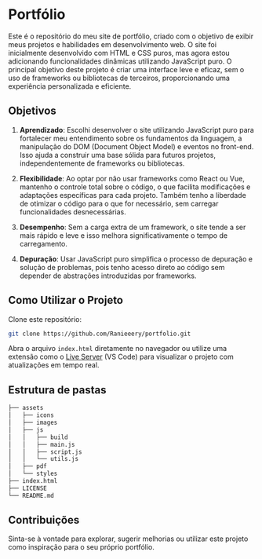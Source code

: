 # Portfólio

Este é o repositório do meu site de portfólio, criado com o objetivo de exibir meus projetos e habilidades em desenvolvimento web. O site foi inicialmente desenvolvido com HTML e CSS puros, mas agora estou adicionando funcionalidades dinâmicas utilizando JavaScript puro. O principal objetivo deste projeto é criar uma interface leve e eficaz, sem o uso de frameworks ou bibliotecas de terceiros, proporcionando uma experiência personalizada e eficiente.

## Objetivos

1. **Aprendizado**: Escolhi desenvolver o site utilizando JavaScript puro para fortalecer meu entendimento sobre os fundamentos da linguagem, a manipulação do DOM (Document Object Model) e eventos no front-end. Isso ajuda a construir uma base sólida para futuros projetos, independentemente de frameworks ou bibliotecas.

2. **Flexibilidade**: Ao optar por não usar frameworks como React ou Vue, mantenho o controle total sobre o código, o que facilita modificações e adaptações específicas para cada projeto. Também tenho a liberdade de otimizar o código para o que for necessário, sem carregar funcionalidades desnecessárias.

3. **Desempenho**: Sem a carga extra de um framework, o site tende a ser mais rápido e leve e isso melhora significativamente o tempo de carregamento.

4. **Depuração**: Usar JavaScript puro simplifica o processo de depuração e solução de problemas, pois tenho acesso direto ao código sem depender de abstrações introduzidas por frameworks.

## Como Utilizar o Projeto

Clone este repositório:

```bash
git clone https://github.com/Ranieeery/portfolio.git
```

Abra o arquivo `index.html` diretamente no navegador ou utilize uma extensão como o [Live Server](https://marketplace.visualstudio.com/items?itemName=ritwickdey.LiveServer) (VS Code) para visualizar o projeto com atualizações em tempo real.

## Estrutura de pastas

```bash
├── assets         
│   ├── icons
│   ├── images
│   ├── js
│   │   ├── build
│   │   ├── main.js
│   │   ├── script.js
│   │   └── utils.js
│   ├── pdf
│   └── styles
├── index.html
├── LICENSE
└── README.md
```

## Contribuições

Sinta-se à vontade para explorar, sugerir melhorias ou utilizar este projeto como inspiração para o seu próprio portfólio.
